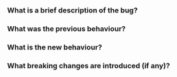 ### What is a brief description of the bug?

### What was the previous behaviour?

### What is the new behaviour?

### What breaking changes are introduced (if any)?